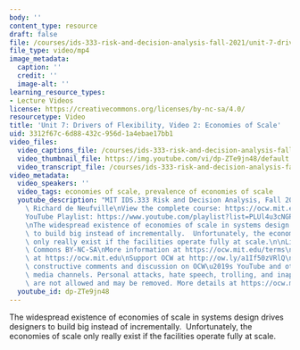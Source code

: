 ```yaml
---
body: ''
content_type: resource
draft: false
file: /courses/ids-333-risk-and-decision-analysis-fall-2021/unit-7-drivers-video-2_360p_16_9.mp4
file_type: video/mp4
image_metadata:
  caption: ''
  credit: ''
  image-alt: ''
learning_resource_types:
- Lecture Videos
license: https://creativecommons.org/licenses/by-nc-sa/4.0/
resourcetype: Video
title: 'Unit 7: Drivers of Flexibility, Video 2: Economies of Scale'
uid: 3312f67c-6d88-432c-956d-1a4ebae17bb1
video_files:
  video_captions_file: /courses/ids-333-risk-and-decision-analysis-fall-2021/1KYpWgRbh5o1gU17qXGgf8ZxOVGIjy6bl_transcript.webvtt
  video_thumbnail_file: https://img.youtube.com/vi/dp-ZTe9jn48/default.jpg
  video_transcript_file: /courses/ids-333-risk-and-decision-analysis-fall-2021/1KYpWgRbh5o1gU17qXGgf8ZxOVGIjy6bl_transcript.pdf
video_metadata:
  video_speakers: ''
  video_tags: economies of scale, prevalence of economies of scale
  youtube_description: "MIT IDS.333 Risk and Decision Analysis, Fall 2021\nInstructor:\
    \ Richard de Neufville\nView the complete course: https://ocw.mit.edu/IDS-333F21\n\
    YouTube Playlist: https://www.youtube.com/playlist?list=PLUl4u3cNGP62jwhTqp8_1kwrkDkxZhpQC\n\
    \nThe widespread existence of economies of scale in systems design drives designers\
    \ to build big instead of incrementally.  Unfortunately, the economies of scale\
    \ only really exist if the facilities operate fully at scale.\n\nLicense: Creative\
    \ Commons BY-NC-SA\nMore information at https://ocw.mit.edu/terms\nMore courses\
    \ at https://ocw.mit.edu\nSupport OCW at http://ow.ly/a1If50zVRlQ\n\nWe encourage\
    \ constructive comments and discussion on OCW\u2019s YouTube and other social\
    \ media channels. Personal attacks, hate speech, trolling, and inappropriate comments\
    \ are not allowed and may be removed. More details at https://ocw.mit.edu/comments."
  youtube_id: dp-ZTe9jn48
---
```

The widespread existence of economies of scale in systems design drives designers to build big instead of incrementally.  Unfortunately, the economies of scale only really exist if the facilities operate fully at scale.